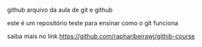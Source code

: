 github
arquivo da aula de git e github

este é um repositório teste para ensinar como o git funciona

saiba mais no link https://github.com/rapharibeirawj/githib-course




